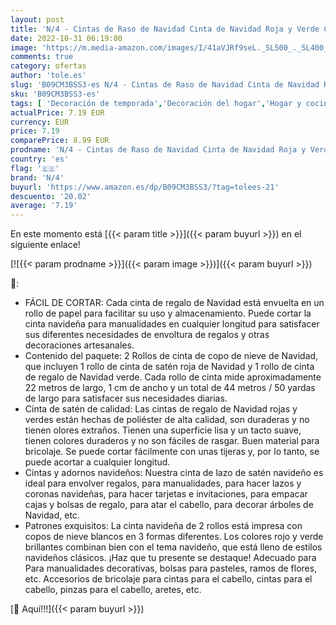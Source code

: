 ```yaml
---
layout: post
title: 'N/4 - Cintas de Raso de Navidad Cinta de Navidad Roja y Verde Cintas de Regalo Copo de Nieve Navideña para Envolver Regalos Manualidades Cinta de Lazo de Cinta de Regalo Roja Verde Cinta Navideña 2 Rollos '
date: 2022-10-31 06:19:00
image: 'https://m.media-amazon.com/images/I/41aVJRf9seL._SL500_._SL400_.jpg'
comments: true
category: ofertas
author: 'tole.es'
slug: 'B09CM3BSS3-es N/4 - Cintas de Raso de Navidad Cinta de Navidad Roja y...'
sku: 'B09CM3BSS3-es'
tags: [ 'Decoración de temporada','Decoración del hogar','Hogar y cocina','Moños y cintas de navidad','n/4','navidad','🇪🇸', ]
actualPrice: 7.19 EUR
currency: EUR
price: 7.19
comparePrice: 8.99 EUR
prodname: 'N/4 - Cintas de Raso de Navidad Cinta de Navidad Roja y Verde Cintas de Regalo Copo de Nieve Navideña para Envolver Regalos Manualidades Cinta de Lazo de Cinta de Regalo Roja Verde Cinta Navideña 2 Rollos '
country: 'es'
flag: '🇪🇸'
brand: 'N/4'
buyurl: 'https://www.amazon.es/dp/B09CM3BSS3/?tag=tolees-21'
descuento: '20.02'
average: '7.19'
---
```


En este momento está [{{< param title >}}]({{< param buyurl >}}) en el siguiente enlace!

[![{{< param prodname >}}]({{< param image >}})]({{< param buyurl >}})

🔎:

- FÁCIL DE CORTAR: Cada cinta de regalo de Navidad está envuelta en un rollo de papel para facilitar su uso y almacenamiento. Puede cortar la cinta navideña para manualidades en cualquier longitud para satisfacer sus diferentes necesidades de envoltura de regalos y otras decoraciones artesanales.
- Contenido del paquete: 2 Rollos de cinta de copo de nieve de Navidad, que incluyen 1 rollo de cinta de satén roja de Navidad y 1 rollo de cinta de regalo de Navidad verde. Cada rollo de cinta mide aproximadamente 22 metros de largo, 1 cm de ancho y un total de 44 metros / 50 yardas de largo para satisfacer sus necesidades diarias.
- Cinta de satén de calidad: Las cintas de regalo de Navidad rojas y verdes están hechas de poliéster de alta calidad, son duraderas y no tienen olores extraños. Tienen una superficie lisa y un tacto suave, tienen colores duraderos y no son fáciles de rasgar. Buen material para bricolaje. Se puede cortar fácilmente con unas tijeras y, por lo tanto, se puede acortar a cualquier longitud.
- Cintas y adornos navideños: Nuestra cinta de lazo de satén navideño es ideal para envolver regalos, para manualidades, para hacer lazos y coronas navideñas, para hacer tarjetas e invitaciones, para empacar cajas y bolsas de regalo, para atar el cabello, para decorar árboles de Navidad, etc.
- Patrones exquisitos: La cinta navideña de 2 rollos está impresa con copos de nieve blancos en 3 formas diferentes. Los colores rojo y verde brillantes combinan bien con el tema navideño, que está lleno de estilos navideños clásicos. ¡Haz que tu presente se destaque! Adecuado para Para manualidades decorativas, bolsas para pasteles, ramos de flores, etc. Accesorios de bricolaje para cintas para el cabello, cintas para el cabello, pinzas para el cabello, aretes, etc.

[🛒 Aquí!!!]({{< param buyurl >}})
